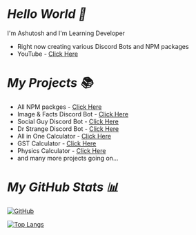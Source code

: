 # _Hello World 👋_

I'm Ashutosh and I'm Learning Developer

- Right now creating various Discord Bots and NPM packages
- YouTube - [Click Here](https://youtube.com/c/AshusCoding)

# _My Projects 📚_

- All NPM packges - [Click Here](https://npmjs.com/~dummyboy397)
- Image & Facts Discord Bot - [Click Here](https://top.gg/bot/841586414600585216)
- Social Guy Discord Bot - [Click Here](https://top.gg/bot/843876730603307008)
- Dr Strange Discord Bot - [Click Here](https://top.gg/bot/935229681718952008)
- All in One Calculator - [Click Here](https://mathrockz.netlify.app)
- GST Calculator - [Click Here](https://mathrockz-gst.netlify.app)
- Physics Calculator - [Click Here](https://physicsrockz.netlify.app)
- and many more projects going on...

# _My GitHub Stats 📊_

[![GitHub](https://github-readme-stats.vercel.app/api?username=ItzAshu397&theme=tokyonight)](https://github.com/ItzAshu397)

[![Top Langs](https://github-readme-stats.vercel.app/api/top-langs/?username=ItzAshu397&theme=tokyonight&layout=compact)](https://github.com/ItzAshu397)
